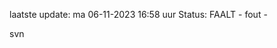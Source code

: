 laatste update: 
ma 06-11-2023 16:58   uur 
Status: FAALT - fout - 
<div class="service R">svn</div>
